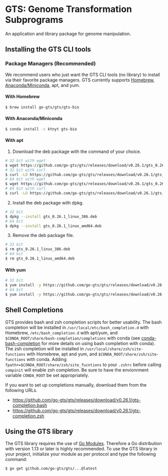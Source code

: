 # GTS: Genome Transformation Subprograms
An application and library package for genome manipulation.

## Installing the GTS CLI tools
### Package Managers (Recommended)
We recommend users who just want the GTS CLI tools (no library) to install via their favorite package managers.
GTS currently supports [Homebrew](https://brew.sh), [Anaconda/Miniconda](https://www.anaconda.com), apt, and yum.

#### With Homebrew
```sh
$ brew install go-gts/gts/gts-bio
```

#### With Anaconda/Miniconda
```sh
$ conda install -c ktnyt gts-bio
```

#### With apt
1. Download the deb package with the command of your choice.
```sh
# 32 bit with wget
$ wget https://github.com/go-gts/gts/releases/download/v0.26.1/gts_0.26.1_linux_386.deb
# 32 bit with curl
$ curl -LO https://github.com/go-gts/gts/releases/download/v0.26.1/gts_0.26.1_linux_386.deb
# 64 bit with wget
$ wget https://github.com/go-gts/gts/releases/download/v0.26.1/gts_0.26.1_linux_amd64.deb
# 64 bit with curl
$ curl -LO https://github.com/go-gts/gts/releases/download/v0.26.1/gts_0.26.1_linux_amd64.deb
```

2. Install the deb package with dpkg.
```sh
# 32 bit
$ dpkg --install gts_0.26.1_linux_386.deb
# 64 bit
$ dpkg --install gts_0.26.1_linux_amd64.deb
```

3. Remove the deb package file.
```sh
# 32 bit
$ rm gts_0.26.1_linux_386.deb
# 64 bit
$ rm gts_0.26.1_linux_amd64.deb
```

#### With yum
```sh
# 32 bit
$ yum install -y https://github.com/go-gts/gts/releases/download/v0.26.1/gts_0.26.1_linux_386.rpm
# 64 bit
$ yum install -y https://github.com/go-gts/gts/releases/download/v0.26.1/gts_0.26.1_linux_amd64.rpm
```

## Shell Completions
GTS provides bash and zsh completion scripts for better usability. The bash completion will be installed in `/usr/local/etc/bash_completion.d` with Homebrew, `/etc/bash_completion.d` with apt/yum, and `$CONDA_ROOT/share/bash-completion/completions` with conda (see [conda-bash-completion](https://github.com/tartansandal/conda-bash-completion) for more details on using bash completion with conda). The zsh completion will be installed in `/usr/local/share/zsh/site-functions` with Homebrew, apt and yum, and `$CONDA_ROOT/share/zsh/site-functions` with conda. Adding `fpath+=$CONDA_ROOT/share/zsh/site_fucntions` to your `.zshrc` before calling `compinit` will enable zsh completion. Be sure to have the envionrment variable `CONDA_ROOT` be set appropriately.

If you want to set up completions manually, download them from the following URLs.

- https://github.com/go-gts/gts/releases/download/v0.26.1/gts-completion.bash
- https://github.com/go-gts/gts/releases/download/v0.26.1/gts-completion.zsh

## Using the GTS library
The GTS library requires the use of [Go Modules](https://blog.golang.org/using-go-modules). Therefore a Go distribution with version 1.13 or later is highly recommended. To use the GTS library in your project, initialize your module as per protocol and type the following command:

```sh
$ go get github.com/go-gts/gts/...@latest
```
